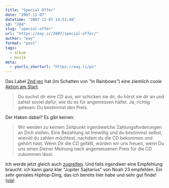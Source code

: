 ```yaml
---
title: "Special Offer"
date: "2007-11-07"
datetime: "2007-11-07 14:51:48"
id: "284"
slug: "special-offer"
url: "https://eay.cc/2007/special-offer/"
author: "eay"
format: "post"
tags:
  - album
  - musik
meta:
  - yourls_shorturl: "https://eay.li/ps"
---
```


Das Label [2nd rec](http://www.2ndrec.com/) hat (im Schatten von "In Rainbows") eine ziemlich coole [Aktion am Start](http://www.2ndrec.com/special-offer/):

> Du suchst dir eine CD aus, wir schicken sie dir, du hörst sie dir an und zahlst soviel dafür, wie du es für angemessen hältst. Ja, richtig gelesen: Du bestimmst den Preis.

Der Haken dabei? Es gibt keinen:

> Wir werden zu keinem Zeitpunkt irgendwelche Zahlungsforderungen an Dich stellen. Eine Bezahlung ist freiwillig und du bestimmst selbst, wieviel du zahlen möchtest, nachdem du die CD bekommen und gehört hast. Wenn Dir die CD gefällt, würden wir uns freuen, wenn Du uns einen Deiner Meinung nach angemessenen Preis für die CD zukommen lässt.

Ich werde jetzt gleich auch [zugreifen](http://www.2ndrec.com/special-offer/). Und falls irgendwer eine Empfehlung braucht: ich kann ganz klar "Jupiter Sajitarius" von Noah 23 empfehlen. Ein sehr geniales Hiphop-Ding, das ich bereits hier habe und sehr gut finde! ([via](http://www.nicorola.de/?p=3134))
